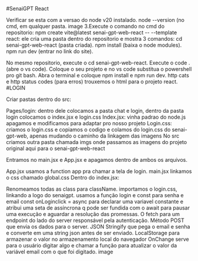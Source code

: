 #SenaiGPT React

Verificar se esta com a versao do node v20 instalado.
node --version (no cmd, em qualquer pasta. image 3.Execute o comando no cmd do repositorio: npm create vite@latest senai-gpt-web-react -- --template react:
ele cria uma pasta dentro do repositorio e mostra 3 comandos: cd senai-gpt-web-react (pasta criada). npm install (baixa o node modules). npm run dev (entrar no link do site).

No mesmo repositorio, execute o cd senai-gpt-web-react.
Execute o code . (abre o vs code).
Coloque o seu projeto e no vs code substitua o powershell pro git bash.
Abra o terminal e coloque npm install e npm run dev.
http cats e http status codes (para erros)
trouxemos o html para o projeto react.
#LOGIN

Criar pastas dentro do src:

Pages/login: dentro dele colocamos a pasta chat e login, dentro da pasta login colocamos o index.jsx e login.css
Index.jsx: vinha padrao do node.js apagamos e modificamos para adaptar pro nosso projeto
Login.css: criamos o login.css e copiamos o codigo e colamos do login.css do senai-gpt-web, apenas mudando o caminho da linkagem das imagens
No src criamos outra pasta chamada imgs onde passamos as imagens do projeto original aqui para o senai-gpt-web-react

Entramos no main.jsx e App.jsx e apagamos dentro de ambos os arquivos.

App.jsx usamos a function app pra chamar a tela de login.
main.jsx linkamos o css chamado global.css
Dentro do index.jsx:

Renomeamos todas as class para className.
importamos o login.css, linkando a logo do senaigpt.
usamos a função login e const para senha e email
const onLoginclick = async para declarar uma variavel constante e atribui uma seta de assíncrona q pode ser fundida com o await para pausar uma execução e aguardar a resolução das promessas.
O fetch para um endpoint do lado do server responsável pela autenticação.
Método POST que envia os dados para o server.
JSON Stringify que pega o email e senha e converte em uma string json antes de ser enviado.
LocalStorage para armazenar o valor no armazenamento local do navegador
OnChange serve para o usuário digitar algo e chamar a função para atualizar o valor da variável email com o que foi digitado.
image
